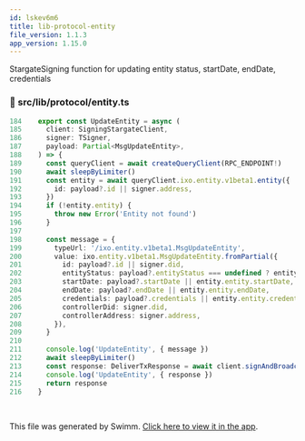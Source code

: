 ```yaml
---
id: lskev6m6
title: lib-protocol-entity
file_version: 1.1.3
app_version: 1.15.0
---
```


StargateSigning function for updating entity status, startDate, endDate, credentials
<!-- NOTE-swimm-snippet: the lines below link your snippet to Swimm -->
### 📄 src/lib/protocol/entity.ts
<!-- collapsed -->

```typescript
184    export const UpdateEntity = async (
185      client: SigningStargateClient,
186      signer: TSigner,
187      payload: Partial<MsgUpdateEntity>,
188    ) => {
189      const queryClient = await createQueryClient(RPC_ENDPOINT!)
190      await sleepByLimiter()
191      const entity = await queryClient.ixo.entity.v1beta1.entity({
192        id: payload?.id || signer.address,
193      })
194      if (!entity.entity) {
195        throw new Error('Entity not found')
196      }
197    
198      const message = {
199        typeUrl: '/ixo.entity.v1beta1.MsgUpdateEntity',
200        value: ixo.entity.v1beta1.MsgUpdateEntity.fromPartial({
201          id: payload?.id || signer.did,
202          entityStatus: payload?.entityStatus === undefined ? entity.entity.status : payload?.entityStatus,
203          startDate: payload?.startDate || entity.entity.startDate,
204          endDate: payload?.endDate || entity.entity.endDate,
205          credentials: payload?.credentials || entity.entity.credentials,
206          controllerDid: signer.did,
207          controllerAddress: signer.address,
208        }),
209      }
210    
211      console.log('UpdateEntity', { message })
212      await sleepByLimiter()
213      const response: DeliverTxResponse = await client.signAndBroadcast(signer.address, [message], fee)
214      console.log('UpdateEntity', { response })
215      return response
216    }
```

<br/>

This file was generated by Swimm. [Click here to view it in the app](https://app.swimm.io/repos/Z2l0aHViJTNBJTNBaXhvLXdlYmNsaWVudCUzQSUzQWl4b2ZvdW5kYXRpb24=/docs/lskev6m6).
